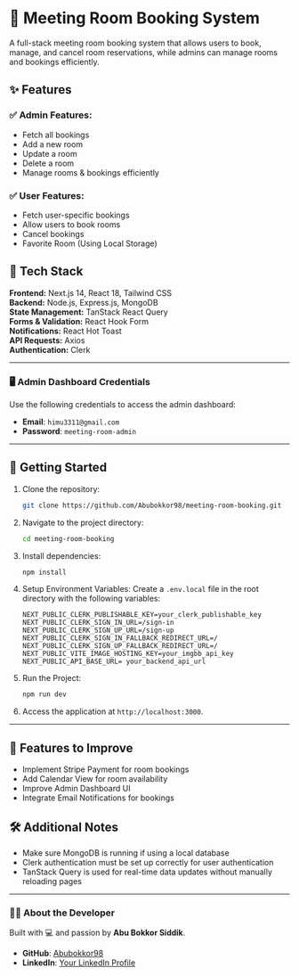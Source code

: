 # 🏢 Meeting Room Booking System

A full-stack meeting room booking system that allows users to book, manage, and cancel room reservations, while admins can manage rooms and bookings efficiently.

## ✨ Features

### ✅ Admin Features:
- Fetch all bookings
- Add a new room
- Update a room
- Delete a room
- Manage rooms & bookings efficiently

### ✅ User Features:
- Fetch user-specific bookings
- Allow users to book rooms
- Cancel bookings
- Favorite Room (Using Local Storage)

## 🚀 Tech Stack
**Frontend:** Next.js 14, React 18, Tailwind CSS  
**Backend:** Node.js, Express.js, MongoDB  
**State Management:** TanStack React Query  
**Forms & Validation:** React Hook Form  
**Notifications:** React Hot Toast  
**API Requests:** Axios  
**Authentication:** Clerk

---

### **🖥️ Admin Dashboard Credentials**

Use the following credentials to access the admin dashboard:

- **Email**: `himu3311@gmail.com`
- **Password**: `meeting-room-admin`

---

## 🚀 Getting Started

1. Clone the repository:
    ```bash
    git clone https://github.com/Abubokkor98/meeting-room-booking.git
    ```

2. Navigate to the project directory:
    ```bash
    cd meeting-room-booking
    ```

3. Install dependencies:
    ```bash
    npm install
    ```

4. Setup Environment Variables:
    Create a `.env.local` file in the root directory with the following variables:
    ```plaintext
    NEXT_PUBLIC_CLERK_PUBLISHABLE_KEY=your_clerk_publishable_key
    NEXT_PUBLIC_CLERK_SIGN_IN_URL=/sign-in
    NEXT_PUBLIC_CLERK_SIGN_UP_URL=/sign-up
    NEXT_PUBLIC_CLERK_SIGN_IN_FALLBACK_REDIRECT_URL=/
    NEXT_PUBLIC_CLERK_SIGN_UP_FALLBACK_REDIRECT_URL=/
    NEXT_PUBLIC_VITE_IMAGE_HOSTING_KEY=your_imgbb_api_key
    NEXT_PUBLIC_API_BASE_URL= your_backend_api_url
    ```

5. Run the Project:
    ```bash
    npm run dev
    ```

6. Access the application at `http://localhost:3000`.

---

## 🎯 Features to Improve
- Implement Stripe Payment for room bookings
- Add Calendar View for room availability
- Improve Admin Dashboard UI
- Integrate Email Notifications for bookings

## 🛠️ Additional Notes
- Make sure MongoDB is running if using a local database
- Clerk authentication must be set up correctly for user authentication
- TanStack Query is used for real-time data updates without manually reloading pages

---

### **🙋‍♂️ About the Developer**

Built with 💻 and passion by **Abu Bokkor Siddik**.

- **GitHub**: [Abubokkor98](https://github.com/Abubokkor98)
- **LinkedIn**: [Your LinkedIn Profile](https://www.linkedin.com/in/abubokkor)
